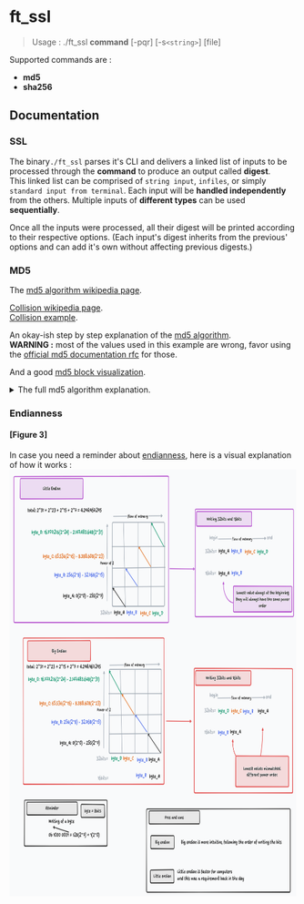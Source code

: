 # ft_ssl

> Usage : ./ft_ssl **command** [-pqr] [-s`<string>`] [file]

Supported commands are :
- **md5**
- **sha256**

## Documentation

### SSL

The binary`./ft_ssl` parses it's CLI and delivers a linked list of inputs to be processed through the **command** to produce an output called **digest**.\
This linked list can be comprised of `string input`, `infiles`, or simply `standard input from terminal`. Each input will be **handled independently** from the others. Multiple inputs of **different types** can be used **sequentially**.

Once all the inputs were processed, all their digest will be printed according to their respective options. (Each input's digest inherits from the previous' options and can add it's own without affecting previous digests.)

### MD5

The [md5 algorithm wikipedia page](https://en.wikipedia.org/wiki/MD5).

[Collision wikipedia page](https://en.wikipedia.org/wiki/Hash_collision).\
[Collision example](https://crypto.stackexchange.com/questions/1434/are-there-two-known-strings-which-have-the-same-md5-hash-value).

An okay-ish step by step explanation of the [md5 algorithm](https://www.comparitech.com/blog/information-security/md5-algorithm-with-examples/).\
**WARNING :** most of the values used in this example are wrong, favor using the [official md5 documentation rfc](https://www.ietf.org/rfc/rfc1321.txt) for those.

And a good [md5 block visualization](https://fthb321.github.io/MD5-Hash/MD5OurVersion2.html).

<details>

<summary> The full md5 algorithm explanation. </summary>

The MD5 Algorithm takes an input of **any length** and turns it into a digest of **32 bytes**. For a given input, the digest will always be the same.\
To achieve this, the input is split into blocks of 512 bits (64 bytes) and processed one at a time.

The block separation works like so : \
// TODO: Insert md5 block visualization \

After initializing the first block, a **context** will be set to **constant values** defined in the [md5 rfc](https://www.ietf.org/rfc/rfc1321.txt), these values are named A, B, C and D. (The algorithm uses other constant values specified in the [rfc](https://www.ietf.org/rfc/rfc1321.txt), most are defined [here](./srcs/md5/md5_constants.c))\
This context will be altered during what is called a **step**, each block will go through one step each, **inhreriting the previous step context** instead of the initial **constant values**.

<mark>**EACH BLOCK HAS TO BE PROCESSED IN  LITTLE ENDIAN**</mark>
> I have to admit this part was the hardest to understand. I don't know if it is a quirk of my implementation but i had to convert each block to little-endian before processing it and back to big-endian after. If you need a refresher on this concept, go to the bottom of this README.

#### Step, rounds and operations
A **step**, as shown in the image below, takes the 512-bit **message block** and mixes it **4 rounds** of **16 operations** each.

#### [Figure 1]
A visual representation of the core MD5 loop. [Source](https://cdn.comparitech.com/wp-content/uploads/2021/06/md5-no-2fix-02-scaled.jpg)\
<img src="./Documentation/md5_main_loop.jpeg" alt="md5 algorithm core MD5 loop" width="640" height="1280" />

Each **round** will input a 1/16th of the block in each of the **operation**'s iteration. \
Depending on the **round** number (1-4), the **operation** will behave differently :
- **Bitwise Functions** F, G, H and I will be called for rounds 1, 2, 3 and 4 respectively.
- The **input order** for each 1/16th of the message, defined here in the [md5_constants.c](./srcs/md5/md5_constants.c) file, under the name`md5_input_order_array[4][16]`.
- A different **K value** from the `md5_k_constant[4][16]`.
- And finally a different **bitwise left shift** from `md5_shift_array[4][16]`.

Then we add **context vector B** to **context vector A**.
The last step of the **operation** is to **shuffle** each **context vector** to the **right** (A to B, B to C, C to D and D to A).

#### [Figure 2]
A visual representation of the individual operation inside the core MD5 loop. [source](https://cdn.comparitech.com/wp-content/uploads/2021/06/md5-011-scaled.jpg)\
<img src="./Documentation/md5_main_function.jpeg" alt="md5 algorithm individual operation" width="672" height="640" />

With this operation done we can do the **63 remaining operations**. \
If there is more of the input to process, we **fetch a new block** and go back to the **beginning** of the rounds, this time with the **context vectors from the previous block**.

Finally once all the blocks have been processed, we **convert** the 4 context vectors to the **digest** and return that to the **SSL program** to output later.

</details>

### Endianness

#### [Figure 3]
In case you need a reminder about [endianness](https://en.wikipedia.org/wiki/Endianness), here is a visual explanation of how it works :\
<img src="./Documentation/endianness.png" alt="Visual representation of endianness" width="750" height="750" />
